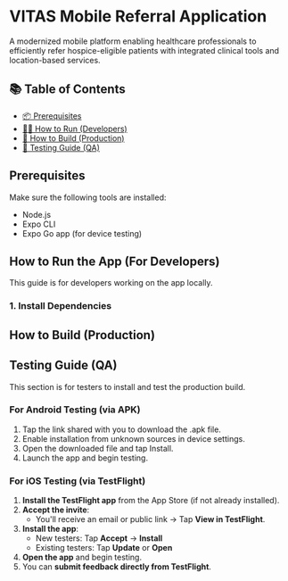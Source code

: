 # VITAS Mobile Referral Application

A modernized mobile platform enabling healthcare professionals to efficiently refer hospice-eligible patients with integrated clinical tools and location-based services.

## 📚 Table of Contents

- [📦 Prerequisites](#Prerequisites)
- [🏃‍♀️ How to Run (Developers)](#How-to-Run-the-App-For-Developers)
- [🚀 How to Build (Production)](#How-to-Build-production)
- [🧪 Testing Guide (QA)](#Testing-Guide-QA)

## Prerequisites

Make sure the following tools are installed:

- Node.js
- Expo CLI
- Expo Go app (for device testing)

## How to Run the App (For Developers)

This guide is for developers working on the app locally.

### 1. Install Dependencies

## How to Build (Production)


## Testing Guide (QA)

This section is for testers to install and test the production build.

### For Android Testing (via APK)

1. Tap the link shared with you to download the .apk file.
2. Enable installation from unknown sources in device settings.
3. Open the downloaded file and tap Install.
4. Launch the app and begin testing.

### For iOS Testing (via TestFlight)

1. **Install the TestFlight app** from the App Store (if not already installed).
2. **Accept the invite**:
   - You'll receive an email or public link → Tap **View in TestFlight**.
3. **Install the app**:
   - New testers: Tap **Accept** → **Install**
   - Existing testers: Tap **Update** or **Open**
4. **Open the app** and begin testing.
5. You can **submit feedback directly from TestFlight**.

